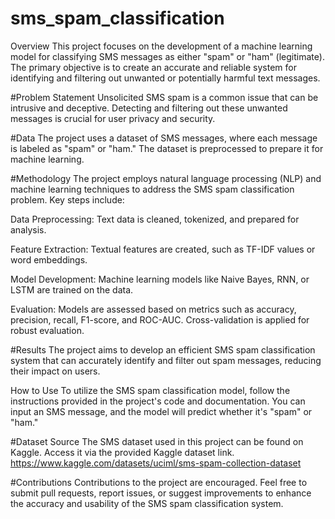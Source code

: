 # sms_spam_classification
Overview This project focuses on the development of a machine learning model for classifying SMS messages as either "spam" or "ham" (legitimate). The primary objective is to create an accurate and reliable system for identifying and filtering out unwanted or potentially harmful text messages.

#Problem Statement
Unsolicited SMS spam is a common issue that can be intrusive and deceptive. Detecting and filtering out these unwanted messages is crucial for user privacy and security.

#Data
The project uses a dataset of SMS messages, where each message is labeled as "spam" or "ham." The dataset is preprocessed to prepare it for machine learning.

#Methodology
The project employs natural language processing (NLP) and machine learning techniques to address the SMS spam classification problem. Key steps include:

Data Preprocessing: Text data is cleaned, tokenized, and prepared for analysis.

Feature Extraction: Textual features are created, such as TF-IDF values or word embeddings.

Model Development: Machine learning models like Naive Bayes, RNN, or LSTM are trained on the data.

Evaluation: Models are assessed based on metrics such as accuracy, precision, recall, F1-score, and ROC-AUC. Cross-validation is applied for robust evaluation.

#Results
The project aims to develop an efficient SMS spam classification system that can accurately identify and filter out spam messages, reducing their impact on users.

How to Use
To utilize the SMS spam classification model, follow the instructions provided in the project's code and documentation. You can input an SMS message, and the model will predict whether it's "spam" or "ham."

#Dataset Source
The SMS dataset used in this project can be found on Kaggle. Access it via the provided Kaggle dataset link. https://www.kaggle.com/datasets/uciml/sms-spam-collection-dataset

#Contributions
Contributions to the project are encouraged. Feel free to submit pull requests, report issues, or suggest improvements to enhance the accuracy and usability of the SMS spam classification system.

